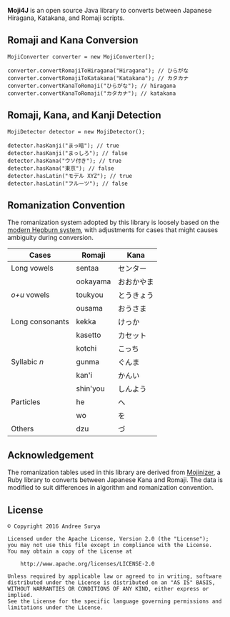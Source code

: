 
**Moji4J** is an open source Java library to converts between Japanese Hiragana, Katakana, and Romaji scripts.

## Romaji and Kana Conversion

    MojiConverter converter = new MojiConverter();

    converter.convertRomajiToHiragana("Hiragana"); // ひらがな
    converter.convertRomajiToKatakana("Katakana"); // カタカナ
    converter.convertKanaToRomaji("ひらがな"); // hiragana
    converter.convertKanaToRomaji("カタカナ"); // katakana

## Romaji, Kana, and Kanji Detection

    MojiDetector detector = new MojiDetector();

    detector.hasKanji("まっ暗"); // true
    detector.hasKanji("まっしろ"); // false
    detector.hasKana("ウソ付き"); // true
    detector.hasKana("東京"); // false
    detector.hasLatin("モデル XYZ"); // true
    detector.hasLatin("フルーツ"); // false

## Romanization Convention

The romanization system adopted by this library is loosely based on the [modern Hepburn system][1], with adjustments for cases that might causes ambiguity during conversion.

| Cases           | Romaji    | Kana      
|-----------------|-----------|-----------
| Long vowels     | sentaa    | センター
|                 | ookayama  | おおかやま
| *o+u* vowels    | toukyou   | とうきょう
|                 | ousama    | おうさま
| Long consonants | kekka     | けっか
|                 | kasetto   | カセット
|                 | kotchi    | こっち
| Syllabic *n*    | gunma     | ぐんま
|                 | kan'i     | かんい
|                 | shin'you  | しんよう
| Particles       | he        | へ
|                 | wo        | を
| Others          | dzu       | づ

## Acknowledgement

The romanization tables used in this library are derived from [Mojinizer][2], a Ruby library to converts between Japanese Kana and Romaji. The data is modified to suit differences in algorithm and romanization convention.

## License

    © Copyright 2016 Andree Surya

    Licensed under the Apache License, Version 2.0 (the "License");
    you may not use this file except in compliance with the License.
    You may obtain a copy of the License at

        http://www.apache.org/licenses/LICENSE-2.0

    Unless required by applicable law or agreed to in writing, software
    distributed under the License is distributed on an "AS IS" BASIS,
    WITHOUT WARRANTIES OR CONDITIONS OF ANY KIND, either express or implied.
    See the License for the specific language governing permissions and
    limitations under the License.

[1]: https://en.wikipedia.org/wiki/Hepburn_romanization
[2]: https://github.com/ikayzo/mojinizer
